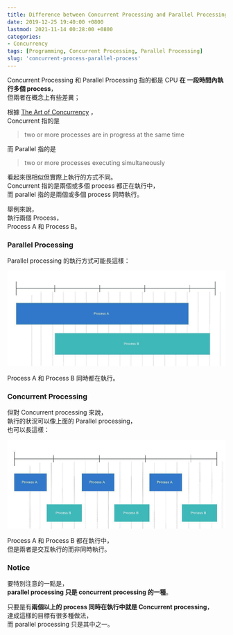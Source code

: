 ```yaml
---
title: Difference between Concurrent Processing and Parallel Processing
date: 2019-12-25 19:40:00 +0800
lastmod: 2021-11-14 00:28:00 +0800
categories:
- Concurrency
tags: [Programming, Concurrent Processing, Parallel Processing]
slug: 'concurrent-process-parallel-process'
---
```


Concurrent Processing 和 Parallel Processing 指的都是 CPU **在 一段時間內執行多個 process**，  
但兩者在概念上有些差異；  

根據 [The Art of Concurrency](http://shop.oreilly.com/product/9780596521547.do) ，  
Concurrent 指的是
<!--more-->
> two or more processes are in progress at the same time

而 Parallel 指的是
> two or more processes executing simultaneously

看起來很相似但實際上執行的方式不同。  
Concurrent 指的是兩個或多個 process 都正在執行中，  
而 parallel 指的是兩個或多個 process 同時執行。  

舉例來說，  
執行兩個 Process，  
Process A 和 Process B。

### Parallel Processing
Parallel processing 的執行方式可能長這樣：

![parallel_processing](/images/concurrent_processing_and_parallel_processing/parallel_processing.jpeg)

Process A 和 Process B 同時都在執行。

### Concurrent Processing
但對 Concurrent processing 來說，  
執行的狀況可以像上面的 Parallel processing，  
也可以長這樣：

![consurrent_processing](/images/concurrent_processing_and_parallel_processing/concurrent_processing.jpeg)

Process A 和 Process B 都在執行中，  
但是兩者是交互執行的而非同時執行。

### Notice
要特別注意的一點是，  
**parallel processing 只是 concurrent processing 的一種**。  

只要是有**兩個以上的 process 同時在執行中就是 Concurrent processing**，  
達成這樣的目標有很多種做法，  
而 parallel processing 只是其中之一。
